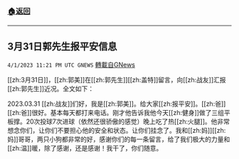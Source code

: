 ###  [:house:返回](README.md)
---


## 3月31日郭先生报平安信息
`4/1/2023 11:21 PM UTC GNEWS` [轉載自GNews](https://gnews.org/articles/1065885)

[[zh:3月31日]]，[[zh:郭美]]在[[zh:郭先生]][[zh:盖特]]留言，向[[zh:战友]]汇报[[zh:郭先生]]近况。全文如下：

2023.03.31 [[zh:战友]]们好，我是[[zh:郭美]]。给大家[[zh:报平安]]。[[zh:爸]][[zh:爸]]很好。基本每天都打来电话。刚才他告诉我他今天[[zh:健身]]做了三组平板撑。20次投球7次进球（依然还很骄傲的感觉）晚上吃了热[[zh:火腿]]。他非常想念你们，让你们不要担心他的安全和状态。让你们挂念了。我和[[zh:妈]][[zh:妈]]哥哥，两只小狗都非常的好，感谢你们的每一条留言，给了我们极大的力量和[[zh:温]]暖，除了感谢，还是感谢！我干了，你们随意。




